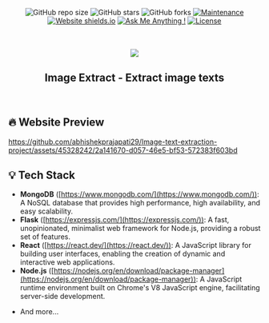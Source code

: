 <div align="center">
  
  ![GitHub repo size](https://img.shields.io/github/repo-size/abhishekprajapati29/assign-project)
  ![GitHub stars](https://img.shields.io/github/stars/abhishekprajapati29/assign-project?style=social)
  ![GitHub forks](https://img.shields.io/github/forks/abhishekprajapati29/assign-project?style=social)
  [![Maintenance](https://img.shields.io/badge/maintained-yes-green.svg)](https://github.com/abhishekprajapati29/assign-project/commits/main)
  [![Website shields.io](https://img.shields.io/badge/website-up-yellow)](https://assign-project.onrender.com/)
  [![Ask Me Anything !](https://img.shields.io/badge/ask%20me-linkedin-1abc9c.svg)](https://www.linkedin.com/in/abhishekprajapati29/)
  [![License](http://img.shields.io/:license-mit-blue.svg?style=flat-square)](http://badges.mit-license.org)

  <br />
  <br />
  
  <img src="./client/public/logo.png" />

  <h2 align="center">Image Extract - Extract image texts</h2>

</div>

<br />

## 🔥 Website Preview

https://github.com/abhishekprajapati29/Image-text-extraction-project/assets/45328242/2a141670-d057-46e5-bf53-572383f603bd



## 💡 Tech Stack
* **MongoDB** ([https://www.mongodb.com/](https://www.mongodb.com/)): A NoSQL database that provides high performance, high availability, and easy scalability.
* **Flask** ([https://expressjs.com/](https://expressjs.com/)): A fast, unopinionated, minimalist web framework for Node.js, providing a robust set of features.
* **React** ([https://react.dev/](https://react.dev/)): A JavaScript library for building user interfaces, enabling the creation of dynamic and interactive web applications.
* **Node.js** ([https://nodejs.org/en/download/package-manager](https://nodejs.org/en/download/package-manager)): A JavaScript runtime environment built on Chrome's V8 JavaScript engine, facilitating server-side development.
- And more...
